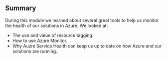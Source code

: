 ## Summary

During this module we learned about several great tools to help us monitor the health of our solutions in Azure.  We looked at:

+ The use and value of resource tagging.
+ How to use Azure Monitor.
+ Why Auzre Service Health can keep us up to date on how Azure and our solutions are running.
